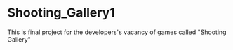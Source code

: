 # Shooting_Gallery1
This is final project for the developers's vacancy of games called "Shooting Gallery"
